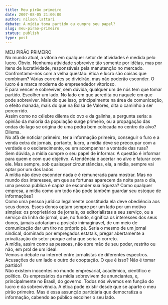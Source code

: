 ```yaml
---
title: Meu pirão primeiro
date: 2007-08-05 21:00:00
author: nilson.lattari
debate: A mídia toma partido ou cumpre seu papel?
slug: meu-pirao-primeiro
status: publish 
type: post
---
```


MEU PIRÃO PRIMEIRO  
No mundo atual, a vitória em qualquer setor de atividades é medida pelo lucro. Óbvio. Nenhuma atividade sobrevive tão somente por idéias, mas por itens de lucratividade, responsáveis pela manutenção no mercado.   
Confrontamo-nos com a velha questão: ética e lucro são coisas que combinam? Várias correntes se dividirão, mas não poderão esconder. O lucro é a marca moderna do empreendedor vitorioso.   
E para vencer e sobreviver, sem dúvida, qualquer um de nós tem que tomar partido. Escolher um lado. No lado em que acredita ou naquele em que pode sobreviver. Mais do que isso, principalmente na área de comunicação, o efeito manada, mais do que na Bolsa de Valores, dita o caminho a ser percorrido.  
Assim como no célebre dilema do ovo e da galinha, a pergunta seria: a opinião da maioria da população surge primeiro, ou a propagação das ondas do lago se origina de uma pedra bem colocada no centro do alvo? Dilema.  
No afã de noticiar primeiro, ter a informação primeiro, conseguir o furo e a venda extra de jornais, portanto, lucro, a mídia deve se preocupar com a verdade e o esclarecimento, ou em acompanhar a vontade das ruas?  
Sem dúvida, a mídia cumpre o seu papel de informar. A questão é informar para quem e com que objetivo. A tendência é acertar no alvo e faturar com ele. Mas sempre, sob quaisquer circunstâncias, ela, a mídia, sempre vai optar por um dos lados.   
A mídia não deve esconder nada e é remunerada para mostrar. Mas no mundo dos interesses, em que as fortunas aparecem da noite para o dia, uma pessoa pública é capaz de esconder sua riqueza? Como qualquer empresa, a mídia como um todo não pode também guardar seu estoque de informações?  
Como uma pessoa jurídica legalmente constituída ela deve obediência aos seus donos. Esses donos optam sempre por um lado por um motivo simples: os proprietários de jornais, os editorialistas a seu serviço, ou a serviço da linha do jornal, que, no fundo, significa os interesses dos seus donos, jamais adotariam a posição inimaginável, de um meio de comunicação dar um tiro no próprio pé. Seria o mesmo de um jornal sindical, dominado por empregados estatais, pregar abertamente a privatização do setor porque acha que seria o correto.   
A mídia, assim como as pessoas, não abre mão de seu poder, restrito ou não, em prol de um ideal.   
Vemos o debate na internet entre jornalistas de diferentes espectros. Acusações de um lado e outro de cooptação. O que é isso? Não é tomar partido?   
Não existem inocentes no mundo empresarial, acadêmico, científico e político. Os empresários da mídia sobrevivem de anunciantes, e, principalmente no Brasil, do governo. Todos nós vivemos em função do lucro e da sobrevivência. A ética pode existir desde que se aparte o meu pirão primeiro. Mas é essa assunção partidária que democratiza a informação, cabendo ao público escolher o seu lado.  
  


